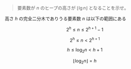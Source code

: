 <!--
<script type="text/javascript" async
  src="https://cdnjs.cloudflare.com/ajax/libs/mathjax/2.7.7/MathJax.js?config=TeX-MML-AM_CHTML">
</script>
-->
> 要素数が $n$ のヒープの高さが $\lfloor \lg n \rfloor$ となることを示せ。


高さ $h$ の完全二分木でありうる要素数 $n$ は以下の範囲にある

$$
2^h \leq n \leq 2^{h+1} - 1
$$

$$
2^h \leq n < 2^{h+1}
$$

$$
h \leq \log_2 n < h+1
$$

$$
\lfloor \log_2 n \rfloor = h
$$
